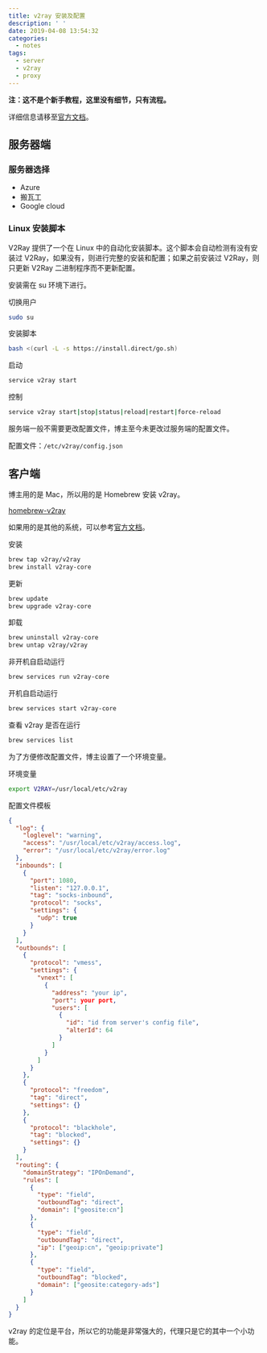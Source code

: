 ```yaml
---
title: v2ray 安装及配置
description: ' '
date: 2019-04-08 13:54:32
categories:
  - notes
tags:
  - server
  - v2ray
  - proxy
---
```


**注：这不是个新手教程，这里没有细节，只有流程。**

详细信息请移至[官方文档](https://www.v2ray.com)。

## 服务器端

### 服务器选择

- Azure
- 搬瓦工
- Google cloud

### Linux 安装脚本

V2Ray 提供了一个在 Linux 中的自动化安装脚本。这个脚本会自动检测有没有安装过 V2Ray，如果没有，则进行完整的安装和配置；如果之前安装过 V2Ray，则只更新 V2Ray 二进制程序而不更新配置。

安装需在 su 环境下进行。

切换用户

```bash
sudo su
```

安装脚本

```bash
bash <(curl -L -s https://install.direct/go.sh)
```

启动

```bash
service v2ray start
```

控制

```bash
service v2ray start|stop|status|reload|restart|force-reload
```

服务端一般不需要更改配置文件，博主至今未更改过服务端的配置文件。

配置文件：`/etc/v2ray/config.json`

## 客户端

博主用的是 Mac，所以用的是 Homebrew 安装 v2ray。

[homebrew-v2ray](https://github.com/v2ray/homebrew-v2ray)

如果用的是其他的系统，可以参考[官方文档](https://www.v2ray.com/chapter_00/install.html)。

安装

```bash
brew tap v2ray/v2ray
brew install v2ray-core
```

更新

```bash
brew update
brew upgrade v2ray-core
```

卸载

```bash
brew uninstall v2ray-core
brew untap v2ray/v2ray
```

非开机自启动运行

```bash
brew services run v2ray-core
```

开机自启动运行

```bash
brew services start v2ray-core
```

查看 v2ray 是否在运行

```bash
brew services list
```

为了方便修改配置文件，博主设置了一个环境变量。

环境变量

```bash
export V2RAY=/usr/local/etc/v2ray
```

配置文件模板

```json
{
  "log": {
    "loglevel": "warning",
    "access": "/usr/local/etc/v2ray/access.log",
    "error": "/usr/local/etc/v2ray/error.log"
  },
  "inbounds": [
    {
      "port": 1080,
      "listen": "127.0.0.1",
      "tag": "socks-inbound",
      "protocol": "socks",
      "settings": {
        "udp": true
      }
    }
  ],
  "outbounds": [
    {
      "protocol": "vmess",
      "settings": {
        "vnext": [
          {
            "address": "your ip",
            "port": your port,
            "users": [
              {
                "id": "id from server's config file",
                "alterId": 64
              }
            ]
          }
        ]
      }
    },
    {
      "protocol": "freedom",
      "tag": "direct",
      "settings": {}
    },
    {
      "protocol": "blackhole",
      "tag": "blocked",
      "settings": {}
    }
  ],
  "routing": {
    "domainStrategy": "IPOnDemand",
    "rules": [
      {
        "type": "field",
        "outboundTag": "direct",
        "domain": ["geosite:cn"]
      },
      {
        "type": "field",
        "outboundTag": "direct",
        "ip": ["geoip:cn", "geoip:private"]
      },
      {
        "type": "field",
        "outboundTag": "blocked",
        "domain": ["geosite:category-ads"]
      }
    ]
  }
}
```

v2ray 的定位是平台，所以它的功能是非常强大的，代理只是它的其中一个小功能。
